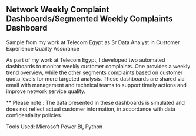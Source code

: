 ## Network Weekly Complaint Dashboards/Segmented Weekly Complaints Dashboard
Sample from my work at Telecom Egypt as Sr Data Analyst in Customer Experience Quailty Assurance

As part of my work at Telecom Egypt, I developed two automated dashboards to monitor weekly customer complaints. One provides a weekly trend overview, while the other segments complaints based on customer quota levels for more targeted analysis. These dashboards are shared via email with management and technical teams to support timely actions and improve network service quality.


** Please note : The data presented in these dashboards is simulated and does not reflect actual customer information, in accordance with data confidentiality policies.

Tools Used: Microsoft Power BI, Python
